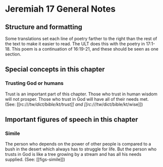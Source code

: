 # Jeremiah 17 General Notes
## Structure and formatting

Some translations set each line of poetry farther to the right than the rest of the text to make it easier to read. The ULT does this with the poetry in 17:1-18. This poem is a continuation of 16:19-21, and these should be seen as one section.

## Special concepts in this chapter

### Trusting God or humans

Trust is an important part of this chapter. Those who trust in human wisdom will not prosper. Those who trust in God will have all of their needs met. (See: [[rc://*/tw/dict/bible/kt/trust]] and [[rc://*/tw/dict/bible/kt/wise]])

## Important figures of speech in this chapter

### Simile

The person who depends on the power of other people is compared to a bush in the desert which always has to struggle for life. But the person who trusts in God is like a tree growing by a stream and has all his needs supplied. (See: [[figs-simile]])